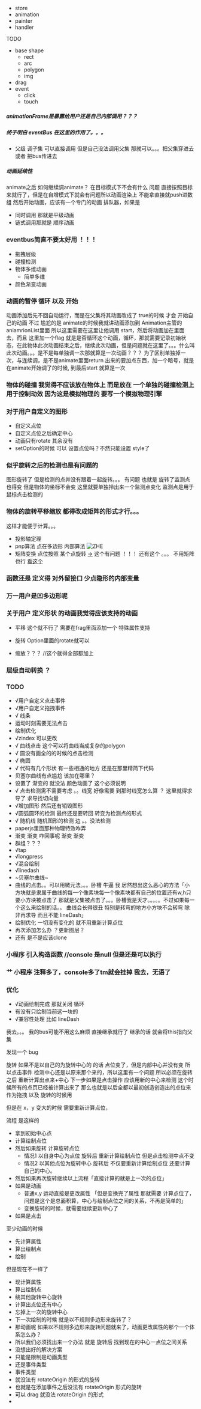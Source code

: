 - store
- animation
- painter
- handler



TODO 
- base shape
    - rect
    - arc
    - polygon
    - img
- drag
- event 
  - click 
  - touch




##### animationFrame是暴露给用户还是自己内部调用？？？

##### 终于明白 eventBus 在这里的作用了。。。 
- 父级 调子集 可以直接调用 但是自己没法调用父集 那就可以。。。把父集穿进去  或者 把bus传进去


##### 动画延续性
animate之后 如何继续调animate？ 在目标模式下不会有什么 问题 直接按照目标来就行了，但是在自增模式下就会有问题所以动画渲染上 不能拿直接就push进数组 然后开始动画，应该有一个专门的动画
排队器，如果是
  - 同时调用 那就是平级动画
  - 链式调用那就是 顺序动画

### eventbus简直不要太好用 ！！！


- 拖拽层级
- 碰撞检测
- 物体多维动画
  - 简单多维
- 颜色渐变动画


### 动画的暂停 循环 以及 开始

动画添加后先不回自动运行，而是在父集将其动画改成了 true的时候 才会 开始自己的动画
不过 尴尬的是 animate的时候我就讲动画添加到 Animation主管的aniamrionList里面
所以这里需要在这里让他调用 start，然后将动画加在里面去，而且 这里加一个flag 就是是否循环这个动画，循环，那就需要记录初始状态，在此物体此次动画结束之后，继续此次动画，但是问题就在这里了。。。什么叫此次动画。。。是不是每单独调一次那就算是一次动画？？？
为了区别单独掉一次，与连续调，是不是animate里面return 出来的要加点东西，加一个暗号，就是在animate开始调了的时候, 到最后start 就算是一次

### 物体的碰撞 我觉得不应该放在物体上 而是放在 一个单独的碰撞检测上 用于控制动效 因为这是模拟物理的 要写一个模拟物理引擎 

### 对于用户自定义的图形 
- 自定义点位 
- 自定义点位之后确定中心
- 动画只有rotate 其余没有
- setOption的时候 可以 设置点位吗？不然只能设置 style了


### 似乎旋转之后的检测也是有问题的
图形旋转了 但是检测的点并没有跟着一起旋转。。。 有问题 
也就是 旋转了监测点也得变 但是物体的坐标不会变 这里就要单独拎出来一个监测点变化 监测点是用于鼠标点击检测的 

### 物体的旋转平移缩放 都得改成矩阵的形式才行。。。
这样才能便于计算。。。


- 投影轴定理
- pnp算法 点在多边形 内部算法 ![ZHE](http://blog.csdn.net/hjh2005/article/details/9246967)
- 矩阵变换
  点位按照 某个点旋转 [->](http://blog.csdn.net/csxiaoshui/article/details/65446125) 这个有问题 ！！！
   还有这个 。。。 不用矩阵也行 [](https://stackoverflow.com/questions/2259476/rotating-a-point-about-another-point-2d)
   [看这个](https://math.stackexchange.com/questions/2093314/rotation-matrix-and-of-rotation-around-a-point)


### 函数还是 定义得 对外留接口 少点隐形的内部变量


### 万一用户是凹多边形呢 

### 关于用户 定义形状  的动画我觉得应该支持的动画
- 平移 这个就不行了 需要在frag里面添加一个 特殊属性支持
- 旋转 Option里面的rotate就可以

- 缩放？？？ //这个就得全部都加上 


### 层级自动转换 ？


### TODO 
- √用户自定义点击事件
- √用户自定义拖拽事件
- √ 线条
- 运动时刻需要无法点击
- 绘制优化
- √zindex 可以更改
- √ 曲线点击 这个可以将曲线当成复杂的polygon
- √ 圆没有画全的的时候的点击检测 
- √ 椭圆
- √ 代码有几个形状 有一些相通的地方 还是在那里精简下代码
- 贝塞尔曲线有点尴尬 该加在哪里？
- 设置了 渐变的 就没法 颜色动画了 这个必须说明
- √ 点击检测需不需要考虑 。。线宽 好像需要 到那时线宽怎么算 ？ 这里就得求导了 求导找切向量
- √增加图形 然后还有销毁图形
- √圆弧圆环的检测 最终还是要转回 转变为检测点的形式
- √ 随机线 随机图形的检测 边 。。没法检测
- paperjs里面那种物理特效咋弄
- 渐变 渐变 咋回事呢 渐变 渐变 
- 群组？？？
- √tap
- √longpress
 -  √混合绘制 
-  √linedash
-  ~贝塞尔曲线~
-  曲线的点击。。可以用微元法。。。卧槽 牛逼 我 居然想出这么恶心的方法「小方块就是隶属于曲线的每一个像素块每一个像素块都有自己的位置还有w,h只要小方块被点击了 那就是父集被点击了。。。卧槽我是天才。。。。。不过如果每一个这么来绘制的话。。 曲线会长得很丑 特别是转弯的地方小方块不会转弯 除非再求导 而且不能 lineDash」
-  绘制优化 一切没有变化的 就不用重新计算点位
-  再次添加怎么办 ？更新图层？
-  还有 是不是应该clone
### 小程序 引入构造函数  //console 是null 但是还是可以执行

### 艹 小程序 注释多了，console多了tm就会挂掉 我去，无语了



### 优化
- √动画绘制完成 那就关闭 循环
- 有没有只绘制当前这一块的
- √兼容性处理 比如 lineDash


我去。。。 我的bus可能不用这么麻烦 直接继承就行了 
继承的话 就会将this指向父集

发现一个 bug

旋转 如果不是以自己的为旋转中心的 的话
点位变了，但是内部中心并没有变
所以点击事件 检测中心还是以原来那个来的，所以这里有一个问题
所以必须在旋转之后 重新计算出点来+中心
下一步如果是点击操作 应该用新的中心来检测 这个时候所有的点页已经被计算出来了
那么也就是以后全都以最初创造创造出的点位来作为拖拽
以及 旋转的时候用

但是在 x，y 变大的时候 需要重新计算点位，

流程 是这样的 
- 拿到初始中心点
- 计算绘制点位
- 然后如果旋转 计算旋转点位
  - 情况1 以自身中心为点位 旋转后 重新计算绘制点位 但是点击检测中点不变
  - 情况2 以其他点位为旋转中心 旋转后 不仅要重新计算绘制点位 还要计算自己的中心。
- 然后如果再次旋转继续以上流程「直接计算的就是上一次的点位」
- 如果是动画
  - 普通x,y 运动直接是更改属性 「但是变换完了属性 那就需要 计算点位了，问题是这个是总面积算，中心与绘制点位之间的关系，不再是简单的」
  - 变换旋转的时候，就需要继续更新中心了
- 如果是点击

至少动画的时候
- 先计算属性
- 算出绘制点
- 绘制

但是现在不一样了
- 现计算属性 
- 算出绘制点
- 绕其他旋转中心旋转
- 计算出点位还有中心
- 忘掉上一次的旋转中心
- 下一次绘制的时候 就是以不规则多边形来旋转了？
- 那动画呢 如果以不规则多边形来旋转问题就来了，动画更改属性的那个一个体系怎么办？
- 所以我们必须找出来一个办法 就是 旋转后 找到现在的中心一点位之间关系
- 没想出好的解决方案
- 只能是限制是动画类型
- 还是事件类型
- 事件类型
- 就没法有 rotateOrigin 的形式的旋转
- 也就是在添加事件之后没法有 rotateOrigin 形式的旋转
- 可以 drag 就没法 rotateOrigin 的形式
- 
